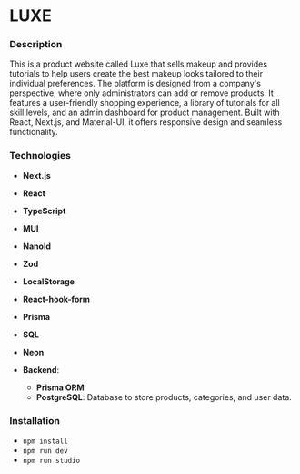 # LUXE

### Description

This is a product website called Luxe that sells makeup and provides tutorials to help users create the best makeup looks tailored to their individual preferences. The platform is designed from a company's perspective, where only administrators can add or remove products. It features a user-friendly shopping experience, a library of tutorials for all skill levels, and an admin dashboard for product management. Built with React, Next.js, and Material-UI, it offers responsive design and seamless functionality.

### Technologies

- **Next.js**
- **React**
- **TypeScript**
- **MUI**
- **NanoId**
- **Zod**
- **LocalStorage**
- **React-hook-form**
- **Prisma**
- **SQL**
- **Neon**

- **Backend**:
  - **Prisma ORM**
  - **PostgreSQL**: Database to store products, categories, and user data.

### Installation

- `npm install`
- `npm run dev`
- `npm run studio`
